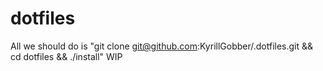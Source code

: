 # dotfiles
All we should do is "git clone git@github.com:KyrillGobber/.dotfiles.git && cd dotfiles && ./install"
WIP

